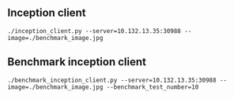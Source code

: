 

## Inception client

```
./inception_client.py --server=10.132.13.35:30988 --image=./benchmark_image.jpg
```

## Benchmark inception client

```
./benchmark_inception_client.py --server=10.132.13.35:30988 --image=./benchmark_image.jpg --benchmark_test_number=10
```
